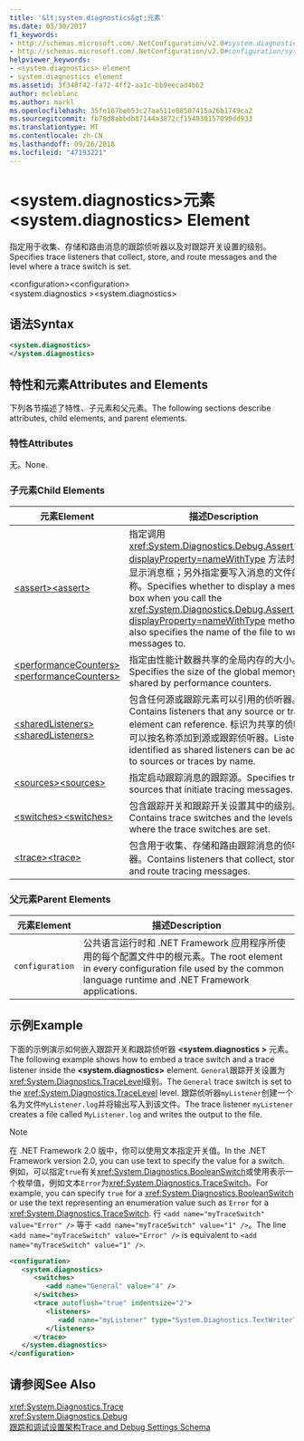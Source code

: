 ```yaml
---
title: '&lt;system.diagnostics&gt;元素'
ms.date: 03/30/2017
f1_keywords:
- http://schemas.microsoft.com/.NetConfiguration/v2.0#system.diagnostics
- http://schemas.microsoft.com/.NetConfiguration/v2.0#configuration/system.diagnostics
helpviewer_keywords:
- <system.diagnostics> element
- system.diagnostics element
ms.assetid: 3f348f42-fa72-4ff2-aa1c-bb9eecad4bb2
author: mcleblanc
ms.author: markl
ms.openlocfilehash: 35fe167beb53c27aa511e08507415a26b1749ca2
ms.sourcegitcommit: fb78d8abbdb87144a3872cf154930157090dd933
ms.translationtype: MT
ms.contentlocale: zh-CN
ms.lasthandoff: 09/26/2018
ms.locfileid: "47193221"
---
```

# <a name="ltsystemdiagnosticsgt-element"></a><span data-ttu-id="87e7b-102">&lt;system.diagnostics&gt;元素</span><span class="sxs-lookup"><span data-stu-id="87e7b-102">&lt;system.diagnostics&gt; Element</span></span>
<span data-ttu-id="87e7b-103">指定用于收集、存储和路由消息的跟踪侦听器以及对跟踪开关设置的级别。</span><span class="sxs-lookup"><span data-stu-id="87e7b-103">Specifies trace listeners that collect, store, and route messages and the level where a trace switch is set.</span></span>  
  
 <span data-ttu-id="87e7b-104">\<configuration></span><span class="sxs-lookup"><span data-stu-id="87e7b-104">\<configuration></span></span>  
<span data-ttu-id="87e7b-105">\<system.diagnostics ></span><span class="sxs-lookup"><span data-stu-id="87e7b-105">\<system.diagnostics></span></span>  
  
## <a name="syntax"></a><span data-ttu-id="87e7b-106">语法</span><span class="sxs-lookup"><span data-stu-id="87e7b-106">Syntax</span></span>  
  
```xml  
<system.diagnostics>   
</system.diagnostics>  
```  
  
## <a name="attributes-and-elements"></a><span data-ttu-id="87e7b-107">特性和元素</span><span class="sxs-lookup"><span data-stu-id="87e7b-107">Attributes and Elements</span></span>  
 <span data-ttu-id="87e7b-108">下列各节描述了特性、子元素和父元素。</span><span class="sxs-lookup"><span data-stu-id="87e7b-108">The following sections describe attributes, child elements, and parent elements.</span></span>  
  
### <a name="attributes"></a><span data-ttu-id="87e7b-109">特性</span><span class="sxs-lookup"><span data-stu-id="87e7b-109">Attributes</span></span>  
 <span data-ttu-id="87e7b-110">无。</span><span class="sxs-lookup"><span data-stu-id="87e7b-110">None.</span></span>  
  
### <a name="child-elements"></a><span data-ttu-id="87e7b-111">子元素</span><span class="sxs-lookup"><span data-stu-id="87e7b-111">Child Elements</span></span>  
  
|<span data-ttu-id="87e7b-112">元素</span><span class="sxs-lookup"><span data-stu-id="87e7b-112">Element</span></span>|<span data-ttu-id="87e7b-113">描述</span><span class="sxs-lookup"><span data-stu-id="87e7b-113">Description</span></span>|  
|-------------|-----------------|  
|[<span data-ttu-id="87e7b-114">\<assert></span><span class="sxs-lookup"><span data-stu-id="87e7b-114">\<assert></span></span>](../../../../../docs/framework/configure-apps/file-schema/trace-debug/assert-element.md)|<span data-ttu-id="87e7b-115">指定调用 <xref:System.Diagnostics.Debug.Assert%2A?displayProperty=nameWithType> 方法时是否显示消息框；另外指定要写入消息的文件的名称。</span><span class="sxs-lookup"><span data-stu-id="87e7b-115">Specifies whether to display a message box when you call the <xref:System.Diagnostics.Debug.Assert%2A?displayProperty=nameWithType> method; also specifies the name of the file to write messages to.</span></span>|  
|[<span data-ttu-id="87e7b-116">\<performanceCounters></span><span class="sxs-lookup"><span data-stu-id="87e7b-116">\<performanceCounters></span></span>](../../../../../docs/framework/configure-apps/file-schema/trace-debug/performancecounters-element.md)|<span data-ttu-id="87e7b-117">指定由性能计数器共享的全局内存的大小。</span><span class="sxs-lookup"><span data-stu-id="87e7b-117">Specifies the size of the global memory shared by performance counters.</span></span>|  
|[<span data-ttu-id="87e7b-118">\<sharedListeners></span><span class="sxs-lookup"><span data-stu-id="87e7b-118">\<sharedListeners></span></span>](../../../../../docs/framework/configure-apps/file-schema/trace-debug/sharedlisteners-element.md)|<span data-ttu-id="87e7b-119">包含任何源或跟踪元素可以引用的侦听器。</span><span class="sxs-lookup"><span data-stu-id="87e7b-119">Contains listeners that any source or trace element can reference.</span></span> <span data-ttu-id="87e7b-120">标识为共享的侦听器可以按名称添加到源或跟踪侦听器。</span><span class="sxs-lookup"><span data-stu-id="87e7b-120">Listeners identified as shared listeners can be added to sources or traces by name.</span></span>|  
|[<span data-ttu-id="87e7b-121">\<sources></span><span class="sxs-lookup"><span data-stu-id="87e7b-121">\<sources></span></span>](../../../../../docs/framework/configure-apps/file-schema/trace-debug/sources-element.md)|<span data-ttu-id="87e7b-122">指定启动跟踪消息的跟踪源。</span><span class="sxs-lookup"><span data-stu-id="87e7b-122">Specifies trace sources that initiate tracing messages.</span></span>|  
|[<span data-ttu-id="87e7b-123">\<switches></span><span class="sxs-lookup"><span data-stu-id="87e7b-123">\<switches></span></span>](../../../../../docs/framework/configure-apps/file-schema/trace-debug/switches-element.md)|<span data-ttu-id="87e7b-124">包含跟踪开关和跟踪开关设置其中的级别。</span><span class="sxs-lookup"><span data-stu-id="87e7b-124">Contains trace switches and the levels where the trace switches are set.</span></span>|  
|[<span data-ttu-id="87e7b-125">\<trace></span><span class="sxs-lookup"><span data-stu-id="87e7b-125">\<trace></span></span>](../../../../../docs/framework/configure-apps/file-schema/trace-debug/trace-element.md)|<span data-ttu-id="87e7b-126">包含用于收集、存储和路由跟踪消息的侦听器。</span><span class="sxs-lookup"><span data-stu-id="87e7b-126">Contains listeners that collect, store, and route tracing messages.</span></span>|  
  
### <a name="parent-elements"></a><span data-ttu-id="87e7b-127">父元素</span><span class="sxs-lookup"><span data-stu-id="87e7b-127">Parent Elements</span></span>  
  
|<span data-ttu-id="87e7b-128">元素</span><span class="sxs-lookup"><span data-stu-id="87e7b-128">Element</span></span>|<span data-ttu-id="87e7b-129">描述</span><span class="sxs-lookup"><span data-stu-id="87e7b-129">Description</span></span>|  
|-------------|-----------------|  
|`configuration`|<span data-ttu-id="87e7b-130">公共语言运行时和 .NET Framework 应用程序所使用的每个配置文件中的根元素。</span><span class="sxs-lookup"><span data-stu-id="87e7b-130">The root element in every configuration file used by the common language runtime and .NET Framework applications.</span></span>|  
  
## <a name="example"></a><span data-ttu-id="87e7b-131">示例</span><span class="sxs-lookup"><span data-stu-id="87e7b-131">Example</span></span>  
 <span data-ttu-id="87e7b-132">下面的示例演示如何嵌入跟踪开关和跟踪侦听器 **\<system.diagnostics >** 元素。</span><span class="sxs-lookup"><span data-stu-id="87e7b-132">The following example shows how to embed a trace switch and a trace listener inside the **\<system.diagnostics>** element.</span></span> <span data-ttu-id="87e7b-133">`General`跟踪开关设置为<xref:System.Diagnostics.TraceLevel>级别。</span><span class="sxs-lookup"><span data-stu-id="87e7b-133">The `General` trace switch is set to the <xref:System.Diagnostics.TraceLevel> level.</span></span> <span data-ttu-id="87e7b-134">跟踪侦听器`myListener`创建一个名为文件`MyListener.log`并将输出写入到该文件。</span><span class="sxs-lookup"><span data-stu-id="87e7b-134">The trace listener `myListener` creates a file called `MyListener.log` and writes the output to the file.</span></span>  
  
> [!NOTE]
>  <span data-ttu-id="87e7b-135">在 .NET Framework 2.0 版中，你可以使用文本指定开关值。</span><span class="sxs-lookup"><span data-stu-id="87e7b-135">In the .NET Framework version 2.0, you can use text to specify the value for a switch.</span></span> <span data-ttu-id="87e7b-136">例如，可以指定`true`有关<xref:System.Diagnostics.BooleanSwitch>或使用表示一个枚举值，例如文本`Error`为<xref:System.Diagnostics.TraceSwitch>。</span><span class="sxs-lookup"><span data-stu-id="87e7b-136">For example, you can specify `true` for a <xref:System.Diagnostics.BooleanSwitch> or use the text representing an enumeration value such as `Error` for a <xref:System.Diagnostics.TraceSwitch>.</span></span> <span data-ttu-id="87e7b-137">行 `<add name="myTraceSwitch" value="Error" />` 等于 `<add name="myTraceSwitch" value="1" />`。</span><span class="sxs-lookup"><span data-stu-id="87e7b-137">The line `<add name="myTraceSwitch" value="Error" />` is equivalent to `<add name="myTraceSwitch" value="1" />`.</span></span>  
  
```xml  
<configuration>  
   <system.diagnostics>  
      <switches>  
         <add name="General" value="4" />  
      </switches>  
      <trace autoflush="true" indentsize="2">  
         <listeners>  
            <add name="myListener" type="System.Diagnostics.TextWriterTraceListener, System, Version=1.0.3300.0, Culture=neutral, PublicKeyToken=b77a5c561934e089" initializeData="MyListener.log" traceOutputOptions="ProcessId, LogicalOperationStack, Timestamp, ThreadId, Callstack, DateTime" />  
         </listeners>  
      </trace>  
   </system.diagnostics>  
</configuration>  
```  
  
## <a name="see-also"></a><span data-ttu-id="87e7b-138">请参阅</span><span class="sxs-lookup"><span data-stu-id="87e7b-138">See Also</span></span>  
 <xref:System.Diagnostics.Trace>  
 <xref:System.Diagnostics.Debug>  
 [<span data-ttu-id="87e7b-139">跟踪和调试设置架构</span><span class="sxs-lookup"><span data-stu-id="87e7b-139">Trace and Debug Settings Schema</span></span>](../../../../../docs/framework/configure-apps/file-schema/trace-debug/index.md)
